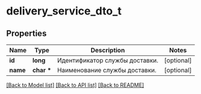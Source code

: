 # delivery_service_dto_t

## Properties
Name | Type | Description | Notes
------------ | ------------- | ------------- | -------------
**id** | **long** | Идентификатор службы доставки. | [optional] 
**name** | **char \*** | Наименование службы доставки. | [optional] 

[[Back to Model list]](../README.md#documentation-for-models) [[Back to API list]](../README.md#documentation-for-api-endpoints) [[Back to README]](../README.md)


